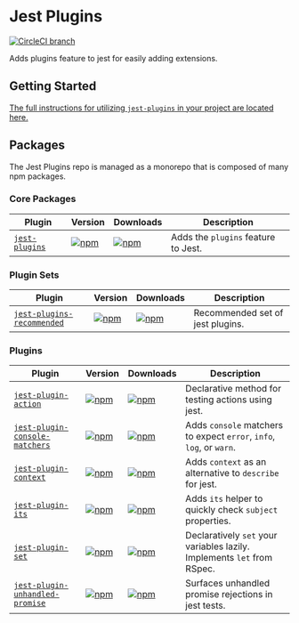 # Jest Plugins

[![CircleCI branch](https://img.shields.io/circleci/project/github/negativetwelve/jest-plugins/master.svg)](https://circleci.com/gh/negativetwelve/jest-plugins)

Adds plugins feature to jest for easily adding extensions.

## Getting Started

[The full instructions for utilizing `jest-plugins` in your project are located here.](/packages/jest-plugins#readme)

## Packages

The Jest Plugins repo is managed as a monorepo that is composed of many npm packages.

### Core Packages

Plugin | Version | Downloads | Description
-------|---------|-----------|------------
[`jest-plugins`](/packages/jest-plugins) | [![npm](https://img.shields.io/npm/v/jest-plugins.svg)][npm-plugins] | [![npm](https://img.shields.io/npm/dt/jest-plugins.svg)][npm-plugins] | Adds the `plugins` feature to Jest.

### Plugin Sets

Plugin | Version | Downloads | Description
-------|---------|-----------|------------
[`jest-plugins-recommended`](/packages/jest-plugins-recommended) | [![npm](https://img.shields.io/npm/v/jest-plugins-recommended.svg)][npm-recommended] | [![npm](https://img.shields.io/npm/dt/jest-plugins-recommended.svg)][npm-recommended] | Recommended set of jest plugins.

### Plugins

Plugin | Version | Downloads | Description
-------|---------|-----------|------------
[`jest-plugin-action`](/packages/jest-plugin-action) | [![npm](https://img.shields.io/npm/v/jest-plugin-action.svg)][npm-action] | [![npm](https://img.shields.io/npm/dt/jest-plugin-action.svg)][npm-action] | Declarative method for testing actions using jest.
[`jest-plugin-console-matchers`](/packages/jest-plugin-console-matchers) | [![npm](https://img.shields.io/npm/v/jest-plugin-console-matchers.svg)][npm-console-matchers] | [![npm](https://img.shields.io/npm/dt/jest-plugin-console-matchers.svg)][npm-console-matchers] | Adds `console` matchers to expect `error`, `info`, `log`, or `warn`.
[`jest-plugin-context`](/packages/jest-plugin-context) | [![npm](https://img.shields.io/npm/v/jest-plugin-context.svg)][npm-context] | [![npm](https://img.shields.io/npm/dt/jest-plugin-context.svg)][npm-context] | Adds `context` as an alternative to `describe` for jest.
[`jest-plugin-its`](/packages/jest-plugin-its) | [![npm](https://img.shields.io/npm/v/jest-plugin-its.svg)][npm-its] | [![npm](https://img.shields.io/npm/dt/jest-plugin-its.svg)][npm-its] | Adds `its` helper to quickly check `subject` properties.
[`jest-plugin-set`](/packages/jest-plugin-set) | [![npm](https://img.shields.io/npm/v/jest-plugin-set.svg)][npm-set] | [![npm](https://img.shields.io/npm/dt/jest-plugin-set.svg)][npm-set] | Declaratively `set` your variables lazily. Implements `let` from RSpec.
[`jest-plugin-unhandled-promise`](/packages/jest-plugin-unhandled-promise) | [![npm](https://img.shields.io/npm/v/jest-plugin-unhandled-promise.svg)][npm-unhandled-promise] | [![npm](https://img.shields.io/npm/dt/jest-plugin-unhandled-promise.svg)][npm-unhandled-promise] | Surfaces unhandled promise rejections in jest tests.

[/]: Core
[npm-plugins]: https://www.npmjs.com/package/jest-plugins

[/]: Plugin-Sets
[npm-recommended]: https://www.npmjs.com/package/jest-plugins-recommended

[/]: Plugins
[npm-action]: https://www.npmjs.com/package/jest-plugin-action
[npm-console-matchers]: https://www.npmjs.com/package/jest-plugin-console-matchers
[npm-context]: https://www.npmjs.com/package/jest-plugin-context
[npm-its]: https://www.npmjs.com/package/jest-plugin-its
[npm-set]: https://www.npmjs.com/package/jest-plugin-set
[npm-unhandled-promise]: https://www.npmjs.com/package/jest-plugin-unhandled-promise
